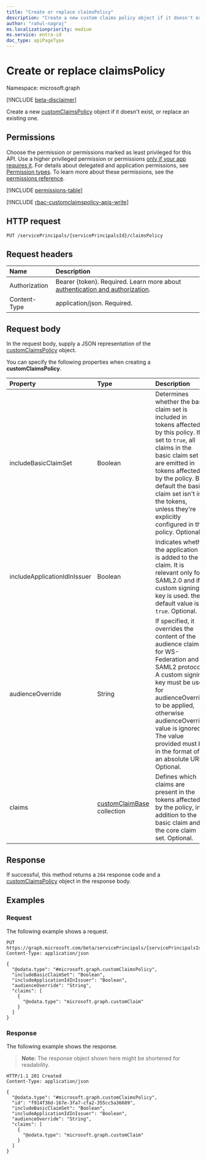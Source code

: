 ```yaml
---
title: "Create or replace claimsPolicy"
description: "Create a new custom claims policy object if it doesn't exist, or replace an existing one."
author: "rahul-nagraj"
ms.localizationpriority: medium
ms.service: entra-id
doc_type: apiPageType
---
```


# Create or replace claimsPolicy

Namespace: microsoft.graph

[!INCLUDE [beta-disclaimer](../../includes/beta-disclaimer.md)]

Create a new [customClaimsPolicy](../resources/customclaimspolicy.md) object if it doesn't exist, or replace an existing one.

## Permissions

Choose the permission or permissions marked as least privileged for this API. Use a higher privileged permission or permissions [only if your app requires it](/graph/permissions-overview#best-practices-for-using-microsoft-graph-permissions). For details about delegated and application permissions, see [Permission types](/graph/permissions-overview#permission-types). To learn more about these permissions, see the [permissions reference](/graph/permissions-reference).

<!-- { "blockType": "permissions", "name": "serviceprincipal_put_customclaimspolicy" } -->
[!INCLUDE [permissions-table](../includes/permissions/serviceprincipal-put-customclaimspolicy-permissions.md)]

[!INCLUDE [rbac-customclaimspolicy-apis-write](../includes/rbac-for-apis/rbac-customclaimspolicy-apis-write.md)]

## HTTP request

<!-- {
  "blockType": "ignored"
}
-->
``` http
PUT /servicePrincipals/{servicePrincipalsId}/claimsPolicy
```

## Request headers

|Name|Description|
|:---|:---|
|Authorization|Bearer {token}. Required. Learn more about [authentication and authorization](/graph/auth/auth-concepts).|
|Content-Type|application/json. Required.|

## Request body

In the request body, supply a JSON representation of the [customClaimsPolicy](../resources/customclaimspolicy.md) object.

You can specify the following properties when creating a **customClaimsPolicy**.

|Property|Type|Description|
|:---|:---|:---|
|includeBasicClaimSet|Boolean|Determines whether the basic claim set is included in tokens affected by this policy. If set to `true`, all claims in the basic claim set are emitted in tokens affected by the policy. By default the basic claim set isn't in the tokens, unless they're explicitly configured in this policy. Optional.|
|includeApplicationIdInIssuer|Boolean|Indicates whether the application ID is added to the claim. It is relevant only for SAML2.0 and if a custom signing key is used. the default value is `true`. Optional.|
|audienceOverride|String|If specified, it overrides the content of the audience claim for WS-Federation and SAML2 protocols. A custom signing key must be used for audienceOverride to be applied, otherwise audienceOverride value is ignored. The value provided must be in the format of an absolute URI. Optional.|
|claims|[customClaimBase](../resources/customclaimbase.md) collection|Defines which claims are present in the tokens affected by the policy, in addition to the basic claim and the core claim set. Optional.|

## Response

If successful, this method returns a `204` response code and a [customClaimsPolicy](../resources/customclaimspolicy.md) object in the response body.

## Examples

### Request

The following example shows a request.
<!-- {
  "blockType": "request",
  "name": "create_customclaimspolicy_from_"
}
-->
``` http
PUT https://graph.microsoft.com/beta/servicePrincipals/{servicePrincipalsId}/claimsPolicy
Content-Type: application/json

{
  "@odata.type": "#microsoft.graph.customClaimsPolicy",
  "includeBasicClaimSet": "Boolean",
  "includeApplicationIdInIssuer": "Boolean",
  "audienceOverride": "String",
  "claims": [
    {
      "@odata.type": "microsoft.graph.customClaim"
    }
  ]
}
```

### Response

The following example shows the response.
>**Note:** The response object shown here might be shortened for readability.
<!-- {
  "blockType": "response",
  "truncated": true,
  "@odata.type": "microsoft.graph.customClaimsPolicy"
}
-->
``` http
HTTP/1.1 201 Created
Content-Type: application/json

{
  "@odata.type": "#microsoft.graph.customClaimsPolicy",
  "id": "f914f36d-167e-3fa7-cfa2-355cc5a36689",
  "includeBasicClaimSet": "Boolean",
  "includeApplicationIdInIssuer": "Boolean",
  "audienceOverride": "String",
  "claims": [
    {
      "@odata.type": "microsoft.graph.customClaim"
    }
  ]
}
```

